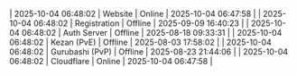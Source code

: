 | 2025-10-04 06:48:02 | Website | Online | 2025-10-04 06:47:58 |
| 2025-10-04 06:48:02 | Registration | Offline | 2025-09-09 16:40:23 |
| 2025-10-04 06:48:02 | Auth Server | Offline | 2025-08-18 09:33:31 |
| 2025-10-04 06:48:02 | Kezan (PvE) | Offline | 2025-08-03 17:58:02 |
| 2025-10-04 06:48:02 | Gurubashi (PvP) | Offline | 2025-08-23 21:44:06 |
| 2025-10-04 06:48:02 | Cloudflare | Online | 2025-10-04 06:47:58 |
